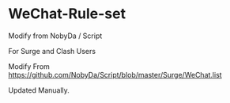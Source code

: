 # WeChat-Rule-set
Modify from NobyDa / Script

For Surge and Clash Users

Modify From https://github.com/NobyDa/Script/blob/master/Surge/WeChat.list

Updated Manually.
